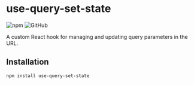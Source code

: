 # use-query-set-state

![npm](https://img.shields.io/npm/v/use-query-set-state)
![GitHub](https://img.shields.io/github/license/jkhan-18/use-query-set-state)

A custom React hook for managing and updating query parameters in the URL.

## Installation

```bash
npm install use-query-set-state
